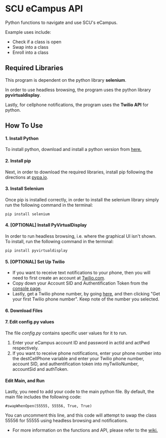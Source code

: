 # SCU eCampus API

Python functions to navigate and use SCU's eCampus.

Example uses include:
* Check if a class is open
* Swap into a class
* Enroll into a class

## Required Libraries
This program is dependent on the python library **selenium**.

In order to use headless browsing, the program uses the python library **pyvirtualdisplay**.

Lastly, for cellphone notifications, the program uses the **Twilio API** for python.

## How To Use
#### 1. Install Python
To install python, download and install a python version from [here.](https://www.python.org/downloads/)

#### 2. Install pip
Next, in order to download the required libraries, install pip following the directions at [pypa.io](https://pip.pypa.io/en/stable/installing/).

#### 3. Install Selenium
Once pip is installed correctly, in order to install the selenium library simply run the following command in the terminal:
```
pip install selenium
```

#### 4. [OPTIONAL] Install PyVirtualDisplay
In order to run headless browsing, i.e. where the graphical UI isn't shown. To install, run the following command in the terminal:
```
pip install pyvirtualdisplay
```

#### 5. [OPTIONAL] Set Up Twilio
* If you want to receive text notifications to your phone, then you will need to first create an account at [Twilio.com](https://www.twilio.com/try-twilio).
* Copy down your Account SID and Authentification Token from the [console page](https://www.twilio.com/console).
* Lastly, get a Twilio phone number, by going [here](https://www.twilio.com/console/phone-numbers/getting-started), and then clicking "Get your first Twilio phone number". Keep note of the number you selected.

#### 6. Download Files

#### 7. Edit config.py values
The file *config.py* contains specific user values for it to run.

1. Enter your eCampus account ID and password in actId and actPwd respectively.
2. If you want to receive phone notifications, enter your phone number into the destCellPhone variable and enter your Twilio phone number, account SID, and authentification token into myTwilioNumber, accountSid and authToken.

#### Edit Main, and Run
Lastly, you need to add your code to the main python file. By default, the main file includes the following code:
```
#swapWhenOpen(55555, 55556, True, True)
```
You can uncomment this line, and this code will attempt to swap the class 55556 for 55555 using headless browsing and notifications.
* For more information on the functions and API, please refer to the [wiki.](https://github.com/kvelcich/SCU_eCampus_API/wiki)
